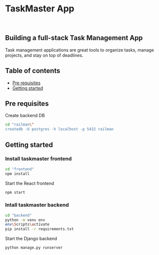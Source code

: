 # TaskMaster App
<p>&nbsp;</p>
    <h2>
        Building a full-stack Task Management App
    </h2>
    <p>
        Task management applications are great tools to organize tasks, manage projects, and stay on top of deadlines.
    </p>

## Table of contents

<!-- toc -->
- [Pre requisites](#pre-requisites)
- [Getting started](#getting-started)
<!-- tocstop -->

## Pre requisites

Create backend DB

```bash
cd "railman\"
createdb -U postgres -h localhost -p 5432 railman
```

## Getting started

### Install taskmaster frontend

```bash
cd "frontend"
npm install
```

Start the React frontend

```bash
npm start
```

### Intall taskmaster backend

```bash
cd "backend"
python -m venv env
env\Scripts\activate
pip install -r requirements.txt
```

Start the Django backend

```bash
python manage.py runserver
```
